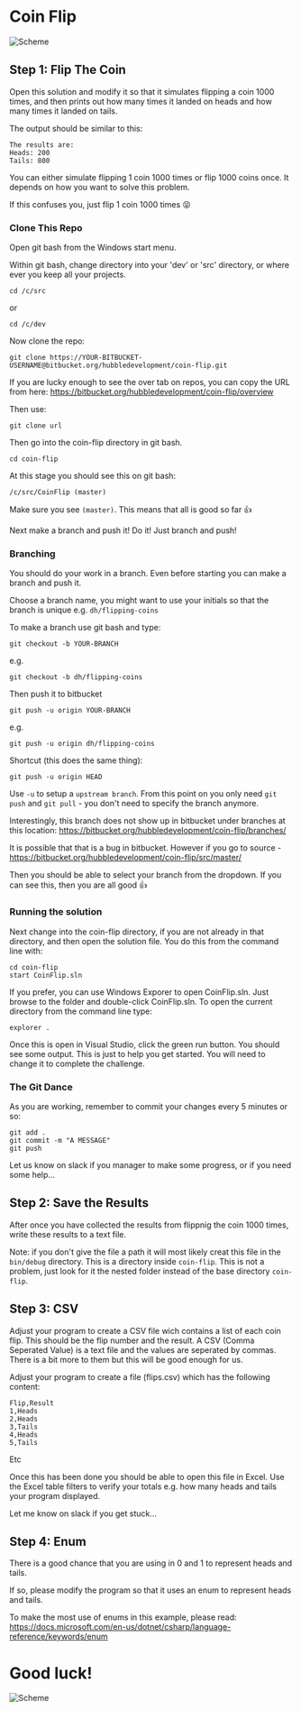 ﻿# Coin Flip

![Scheme](https://d30y9cdsu7xlg0.cloudfront.net/png/98997-200.png)

## Step 1: Flip The Coin

Open this solution and modify it so that it simulates flipping a coin 1000 times, and then prints out how many times it landed on heads and how many times it landed on tails.

The output should be similar to this:
```
The results are:
Heads: 200
Tails: 800
```

You can either simulate flipping 1 coin 1000 times or flip 1000 coins once. It depends on how you want to solve this problem.

If this confuses you, just flip 1 coin 1000 times 😝

### Clone This Repo

Open git bash from the Windows start menu.

Within git bash, change directory into your 'dev' or 'src' directory, or where ever you keep all your projects.

```
cd /c/src
```
or
```
cd /c/dev
```

Now clone the repo:

```
git clone https://YOUR-BITBUCKET-USERNAME@bitbucket.org/hubbledevelopment/coin-flip.git
```

If you are lucky enough to see the over tab on repos, you can copy the URL from here: https://bitbucket.org/hubbledevelopment/coin-flip/overview

Then use:
```
git clone url
```

Then go into the coin-flip directory in git bash.

```
cd coin-flip
```

At this stage you should see this on git bash:

```
/c/src/CoinFlip (master)
```

Make sure you see `(master)`. This means that all is good so far 👍

Next make a branch and push it! Do it! Just branch and push!

### Branching

You should do your work in a branch. Even before starting you can make a branch and push it.

Choose a branch name, you might want to use your initials so that the branch is unique e.g. `dh/flipping-coins`

To make a branch use git bash and type:

```
git checkout -b YOUR-BRANCH
```
e.g.
```
git checkout -b dh/flipping-coins
```

Then push it to bitbucket

```
git push -u origin YOUR-BRANCH
```

e.g.

```
git push -u origin dh/flipping-coins
```

Shortcut (this does the same thing):
```
git push -u origin HEAD
```

Use `-u` to setup a `upstream branch`. From this point on you only need `git push` and `git pull` - you don't need to specify the branch anymore.

Interestingly, this branch does not show up in bitbucket under branches at this location: https://bitbucket.org/hubbledevelopment/coin-flip/branches/

It is possible that that is a bug in bitbucket. However if you go to source - https://bitbucket.org/hubbledevelopment/coin-flip/src/master/

Then you should be able to select your branch from the dropdown. If you can see this, then you are all good 👍

### Running the solution

Next change into the coin-flip directory, if you are not already in that directory, and then open the solution file. You do this from the command line with:

```
cd coin-flip
start CoinFlip.sln
```

If you prefer, you can use Windows Exporer to open CoinFlip.sln. Just browse to the folder and double-click CoinFlip.sln. To open the current directory from the command line type:

```
explorer .
```

Once this is open in Visual Studio, click the green run button. You should see some output. This is just to help you get started. You will need to change it to complete the challenge.


### The Git Dance

As you are working, remember to commit your changes every 5 minutes or so:

```
git add .
git commit -m "A MESSAGE"
git push
```

Let us know on slack if you manager to make some progress, or if you need some help...

## Step 2: Save the Results

After once you have collected the results from flippnig the coin 1000 times, write these results to a text file. 

Note: if you don't give the file a path it will most likely creat this file in the `bin/debug` directory. This is a directory inside `coin-flip`. This is not a problem, just look for it the nested folder instead of the base directory `coin-flip`.

## Step 3: CSV

Adjust your program to create a CSV file wich contains a list of each coin flip. This should be the flip number and the result. A CSV (Comma Seperated Value) is a text file and the values are seperated by commas. There is a bit more to them but this will be good enough for us.

Adjust your program to create a file (flips.csv) which has the following content:

```
Flip,Result
1,Heads
2,Heads
3,Tails
4,Heads
5,Tails
```
Etc


Once this has been done you should be able to open this file in Excel. Use the Excel table filters to verify your totals e.g. how many heads and tails your program displayed.

Let me know on slack if you get stuck...

## Step 4: Enum

There is a good chance that you are using in 0 and 1 to represent heads and tails. 

If so, please modify the program so that it uses an enum to represent heads and tails. 

To make the most use of enums in this example, please read: https://docs.microsoft.com/en-us/dotnet/csharp/language-reference/keywords/enum


# Good luck! 

![Scheme](https://vignette.wikia.nocookie.net/glee/images/d/d5/281735_1342370254-coin-flip.gif.gif/revision/latest?cb=20130929223343)